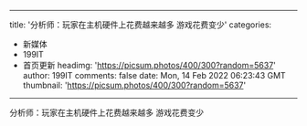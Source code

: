 
---
title: '分析师：玩家在主机硬件上花费越来越多 游戏花费变少'
categories: 
 - 新媒体
 - 199IT
 - 首页更新
headimg: 'https://picsum.photos/400/300?random=5637'
author: 199IT
comments: false
date: Mon, 14 Feb 2022 06:23:43 GMT
thumbnail: 'https://picsum.photos/400/300?random=5637'
---

<div>   
分析师：玩家在主机硬件上花费越来越多 游戏花费变少  
</div>
            